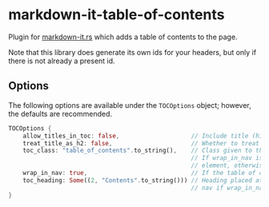 # markdown-it-table-of-contents

Plugin for [markdown-it.rs](https://crates.io/crates/markdown-it) which adds a table of contents to the page.

Note that this library does generate its own ids for your headers, but only if there is not already a present id.

## Options

The following options are available under the `TOCOptions` object; however, the defaults are recommended.

```rust
TOCOptions {
    allow_titles_in_toc: false,                    // Include title (h1) in table of contents.
    treat_title_as_h2: false,                      // Whether to treat the title as an heading element (h2).
    toc_class: "table_of_contents".to_string(),    // Class given to the table of contents.
                                                   // If wrap_in_nav is true, the class is applied to the nav
                                                   // element, otherwise it's applied to the list (ol) element.
    wrap_in_nav: true,                             // If the table of contents should be wrapped in a nav element
    toc_heading: Some((2, "Contents".to_string())) // Heading placed at the top of the table of contents (but within
                                                   // nav if wrap_in_nav is true).
}
```
